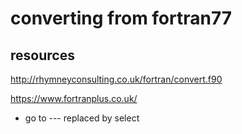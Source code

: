 # converting from fortran77

## resources

http://rhymneyconsulting.co.uk/fortran/convert.f90

https://www.fortranplus.co.uk/


* go to --- replaced by select
